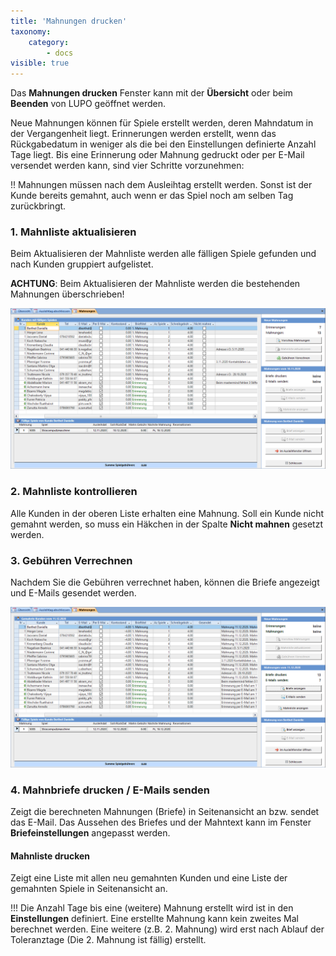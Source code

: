 ```yaml
---
title: 'Mahnungen drucken'
taxonomy:
    category:
        - docs
visible: true
---
```


Das **Mahnungen drucken** Fenster kann mit der **Übersicht** oder beim **Beenden** von LUPO geöffnet werden.

Neue Mahnungen können für Spiele erstellt werden, deren Mahndatum in der Vergangenheit liegt.
Erinnerungen werden erstellt, wenn das Rückgabedatum in weniger als die bei den Einstellungen definierte Anzahl Tage liegt.
Bis eine Erinnerung oder Mahnung gedruckt oder per E-Mail versendet werden kann, sind vier Schritte vorzunehmen:


!! Mahnungen müssen nach dem Ausleihtag erstellt werden. Sonst ist der Kunde bereits gemahnt, auch wenn er das Spiel noch am selben Tag zurückbringt.

### 1\. Mahnliste aktualisieren

Beim Aktualisieren der Mahnliste werden alle fälligen Spiele gefunden und nach Kunden gruppiert aufgelistet.

**ACHTUNG**: Beim Aktualisieren der Mahnliste werden die bestehenden Mahnungen überschrieben!

![mahnungen-drucken](../../images/mahnungen-drucken.png)

### 2\. Mahnliste kontrollieren

Alle Kunden in der oberen Liste erhalten eine Mahnung. Soll ein Kunde nicht gemahnt werden, so muss ein Häkchen in der Spalte **Nicht mahnen** gesetzt werden.

### 3\. Gebühren Verrechnen

Nachdem Sie die Gebühren verrechnet haben, können die Briefe angezeigt und E-Mails gesendet werden.

![mahnungen-drucken](../../images/mahnungen-drucken-2.png)

### 4\. Mahnbriefe drucken / E-Mails senden

Zeigt die berechneten Mahnungen (Briefe) in Seitenansicht an bzw. sendet das E-Mail. Das Aussehen des Briefes und der Mahntext kann im Fenster **Briefeinstellungen** angepasst werden.

#### Mahnliste drucken

Zeigt eine Liste mit allen neu gemahnten Kunden und eine Liste der gemahnten Spiele in Seitenansicht an.


!!! Die Anzahl Tage bis eine (weitere) Mahnung erstellt wird ist in den **Einstellungen** definiert. Eine erstellte Mahnung kann kein zweites Mal berechnet werden. Eine weitere (z.B. 2. Mahnung) wird erst nach Ablauf der Toleranztage (Die 2. Mahnung ist fällig) erstellt.
